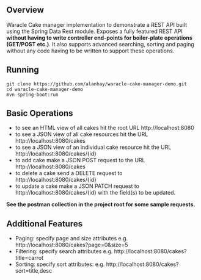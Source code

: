 ## Overview

Waracle Cake manager implementation to demonstrate a REST API built using the Spring Data Rest module. Exposes a fully featured REST API **without having to write controller end-points for boiler-plate operations (GET/POST etc.)**. It also supports advanced searching, sorting and paging without any code having to be written to support these operations.

## Running

```
git clone https://github.com/alanhay/waracle-cake-manager-demo.git
cd waracle-cake-manager-demo
mvn spring-boot:run
```

## Basic Operations

+ to see an HTML view of all cakes hit the root URL http://localhost:8080
+ to see a JSON view of all cake resources hit the URL http://localhost:8080/cakes
+ to see a JSON view of an individual cake resource hit the URL http://localhost:8080/cakes/{id}
+ to add cake make a JSON POST request to the URL http://localhost:8080/cakes
+ to delete a cake send a DELETE request to http://localhost:8080/cakes/{id}
+ to update a cake make a JSON PATCH request to http://localhost:8080/cakes/{id} with the field(s) to be updated.

**See the postman collection in the project root for some sample requests.**

## Additional Features

+ Paging: specify page and size attributes e.g. http://localhost:8080/cakes?page=0&size=5
+ Filtering: specify search attributes e.g. http://localhost:8080/cakes?title=carrot
+ Sorting: specify sort attributes: e.g. http://localhost:8080/cakes?sort=title,desc
